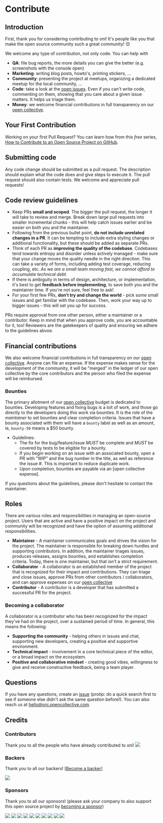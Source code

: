 # Contribute

## Introduction

First, thank you for considering contributing to oni! It's people like you that make the open source community such a great community! 😊

We welcome any type of contribution, not only code. You can help with

* **QA**: file bug reports, the more details you can give the better (e.g. screenshots with the console open)
* **Marketing**: writing blog posts, howto's, printing stickers, ...
* **Community**: presenting the project at meetups, organizing a dedicated meetup for the local community, ...
* **Code**: take a look at the [open issues](issues). Even if you can't write code, commenting on them, showing that you care about a given issue matters. It helps us triage them.
* **Money**: we welcome financial contributions in full transparency on our [open collective](https://opencollective.com/oni).

## Your First Contribution

Working on your first Pull Request? You can learn how from this _free_ series, [How to Contribute to an Open Source Project on GitHub](https://egghead.io/series/how-to-contribute-to-an-open-source-project-on-github).

## Submitting code

Any code change should be submitted as a pull request. The description should explain what the code does and give steps to execute it. The pull request should also contain tests. We welcome and appreciate pull requests!

## Code review guidelines

* Keep PRs **small and scoped**. The bigger the pull request, the longer it will take to review and merge. Break down large pull requests into smaller incremental chunks - this will help catch issues earlier and be easier on both you and the maintainer.
* Following from the previous bullet point, **do not include unrelated changes in a PR**. It can be tempting to include extra styling changes or additional functionality, but these should be added as separate PRs.
* Think of each PR as **improving the quality of the codebase**. Codebases tend towards entropy and disorder unless actively managed - make sure that your change moves the quality needle in the right direction. This can take a variety of forms, including adding test coverage, reducing coupling, etc. _As we are a small team moving fast, we cannot afford to accumulate technical debt._
* If there is ambiguity in terms of design, architecture, or implementation, it's best to get **feedback before implementing**, to save both you and the maintainer time. If you're not sure, feel free to ask!
* For your first few PRs, **don't try and change the world** - pick some small issues and get familiar with the codebase. Then, work your way up to bigger issues - this will set you up for success.

PRs require approval from one other person, either a maintainer or a contributor. Keep in mind that when you approve code, you are accountable for it, too! Reviewers are the gatekeepers of quality and ensuring we adhere to the guidelines abvoe.

## Financial contributions

We also welcome financial contributions in full transparency on our [open collective](https://opencollective.com/oni).
Anyone can file an expense. If the expense makes sense for the development of the community, it will be "merged" in the ledger of our open collective by the core contributors and the person who filed the expense will be reimbursed.

### Bounties

The primary allotment of our [open collective](https://opencollective.com/oni) budget is dedicated to bounties. Developing features and fixing bugs is a loit of work, and those go directly to the developers doing this work via bounties. It is the role of the _maintainer_ to set bounties and clear completion criteria. Issues that have a bounty associated with them will have a `bounty` label as well as an amount, ie, `bounty-50` means a $50 bounty.

* Guidelines:
    * The fix for the bug/feature/issue _MUST_ be complete and _MUST_ be covered by tests to be eligible for a bounty.
    * If you begin working on an issue with an associated bounty, open a PR with "WIP" and the bug number in the title, as well as reference the issue #. This is important to reduce duplicate work.
    * Upon completion, bounties are payable via an [open collective expense].

If you questions about the guidelines, please don't hesitate to contact the maintainer.

## Roles

There are various roles and responsibilities in managing an open-source project. Users that are active and have a positive impact on the project and community will be recognized and have the option of assuming additional responsibilities.

* **Maintainer** - A maintainer communicates goals and drives the vision for the project. The maintainer is responsible for breaking down hurdles and supporting contributors. In addition, the maintainer triages issues, produces releases, assigns bounties, and establishes completion criteria. Today, there is one maintainer, but that isn't a strict requirement.
* **Collaborator** - A collaborator is an established member of the project that is recognized for their impact and contributions. They can triage and close issues, approve PRs from other contributors / collaborators, and can approve expenses on our [open collective](https://opencollective.com/oni)
* **Contributor** - A contributor is a developer that has submitted a successful PR for the project.

### Becoming a collaborator

A collaborator is a contributor who has been recognized for the impact they've had on the project, over a sustained period of time. In general, this means the following:

* **Supporting the community** - helping others in issues and chat, supporting new developers, creating a positive and supportive environment.
* **Technical impact** - involvement in a core technical piece of the editor, or a broad impact on the ecosystem.
* **Positive and collaborative mindset** - creating good vibes, willingness to give and receive constructive feedback, being a team player.

## Questions

If you have any questions, create an [issue](issue) (protip: do a quick search first to see if someone else didn't ask the same question before!).
You can also reach us at hello@oni.opencollective.com.

## Credits

### Contributors

Thank you to all the people who have already contributed to oni!
<a href="graphs/contributors"><img src="https://opencollective.com/oni/contributors.svg?width=890" /></a>

### Backers

Thank you to all our backers! [[Become a backer](https://opencollective.com/oni#backer)]

<a href="https://opencollective.com/oni#backers" target="_blank"><img src="https://opencollective.com/oni/backers.svg?width=890"></a>

### Sponsors

Thank you to all our sponsors! (please ask your company to also support this open source project by [becoming a sponsor](https://opencollective.com/oni#sponsor))

<a href="https://opencollective.com/oni/sponsor/0/website" target="_blank"><img src="https://opencollective.com/oni/sponsor/0/avatar.svg"></a>
<a href="https://opencollective.com/oni/sponsor/1/website" target="_blank"><img src="https://opencollective.com/oni/sponsor/1/avatar.svg"></a>
<a href="https://opencollective.com/oni/sponsor/2/website" target="_blank"><img src="https://opencollective.com/oni/sponsor/2/avatar.svg"></a>
<a href="https://opencollective.com/oni/sponsor/3/website" target="_blank"><img src="https://opencollective.com/oni/sponsor/3/avatar.svg"></a>
<a href="https://opencollective.com/oni/sponsor/4/website" target="_blank"><img src="https://opencollective.com/oni/sponsor/4/avatar.svg"></a>
<a href="https://opencollective.com/oni/sponsor/5/website" target="_blank"><img src="https://opencollective.com/oni/sponsor/5/avatar.svg"></a>
<a href="https://opencollective.com/oni/sponsor/6/website" target="_blank"><img src="https://opencollective.com/oni/sponsor/6/avatar.svg"></a>
<a href="https://opencollective.com/oni/sponsor/7/website" target="_blank"><img src="https://opencollective.com/oni/sponsor/7/avatar.svg"></a>
<a href="https://opencollective.com/oni/sponsor/8/website" target="_blank"><img src="https://opencollective.com/oni/sponsor/8/avatar.svg"></a>
<a href="https://opencollective.com/oni/sponsor/9/website" target="_blank"><img src="https://opencollective.com/oni/sponsor/9/avatar.svg"></a>

<!-- This `CONTRIBUTING.md` is based on @nayafia's template https://github.com/nayafia/contributing-template -->
